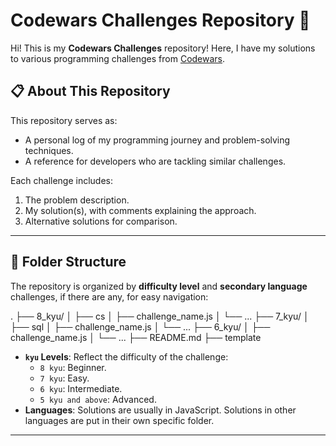 # **Codewars Challenges Repository** 🧩

Hi! This is my **Codewars Challenges** repository! Here, I have my solutions to various programming challenges from [Codewars](https://www.codewars.com).

## **📋 About This Repository**
This repository serves as:
- A personal log of my programming journey and problem-solving techniques.
- A reference for developers who are tackling similar challenges.

Each challenge includes:
1. The problem description.
2. My solution(s), with comments explaining the approach.
3. Alternative solutions for comparison.

---

## **📂 Folder Structure**
The repository is organized by **difficulty level** and **secondary language** challenges, if there are any, for easy navigation:

.
├── 8_kyu/
│   ├── cs
│   ├── challenge_name.js
│   └── ...
├── 7_kyu/
│   ├── sql
│   ├── challenge_name.js
│   └── ...
├── 6_kyu/
│   ├── challenge_name.js
│   └── ...
├── README.md
├── template


- **`kyu` Levels**: Reflect the difficulty of the challenge:
  - `8 kyu`: Beginner.
  - `7 kyu`: Easy.
  - `6 kyu`: Intermediate.
  - `5 kyu and above`: Advanced.
- **Languages**: Solutions are usually in JavaScript. Solutions in other languages are put in their own specific folder.

---

